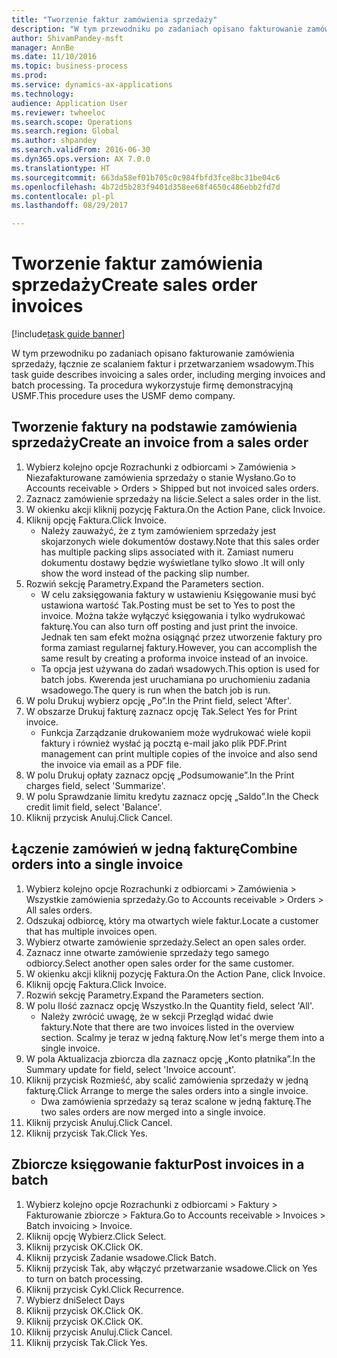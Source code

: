 ```yaml
--- 
title: "Tworzenie faktur zamówienia sprzedaży"
description: "W tym przewodniku po zadaniach opisano fakturowanie zamówienia sprzedaży, łącznie ze scalaniem faktur i przetwarzaniem wsadowym."
author: ShivamPandey-msft
manager: AnnBe
ms.date: 11/10/2016
ms.topic: business-process
ms.prod: 
ms.service: dynamics-ax-applications
ms.technology: 
audience: Application User
ms.reviewer: twheeloc
ms.search.scope: Operations
ms.search.region: Global
ms.author: shpandey
ms.search.validFrom: 2016-06-30
ms.dyn365.ops.version: AX 7.0.0
ms.translationtype: HT
ms.sourcegitcommit: 663da58ef01b705c0c984fbfd3fce8bc31be04c6
ms.openlocfilehash: 4b72d5b283f9401d358ee68f4650c486ebb2fd7d
ms.contentlocale: pl-pl
ms.lasthandoff: 08/29/2017

---
```

# <a name="create-sales-order-invoices"></a><span data-ttu-id="de6c7-103">Tworzenie faktur zamówienia sprzedaży</span><span class="sxs-lookup"><span data-stu-id="de6c7-103">Create sales order invoices</span></span>

[!include[task guide banner](../../includes/task-guide-banner.md)]

<span data-ttu-id="de6c7-104">W tym przewodniku po zadaniach opisano fakturowanie zamówienia sprzedaży, łącznie ze scalaniem faktur i przetwarzaniem wsadowym.</span><span class="sxs-lookup"><span data-stu-id="de6c7-104">This task guide describes invoicing a sales order, including merging invoices and batch processing.</span></span> <span data-ttu-id="de6c7-105">Ta procedura wykorzystuje firmę demonstracyjną USMF.</span><span class="sxs-lookup"><span data-stu-id="de6c7-105">This procedure uses the USMF demo company.</span></span>


## <a name="create-an-invoice-from-a-sales-order"></a><span data-ttu-id="de6c7-106">Tworzenie faktury na podstawie zamówienia sprzedaży</span><span class="sxs-lookup"><span data-stu-id="de6c7-106">Create an invoice from a sales order</span></span>
1. <span data-ttu-id="de6c7-107">Wybierz kolejno opcje Rozrachunki z odbiorcami > Zamówienia > Niezafakturowane zamówienia sprzedaży o stanie Wysłano.</span><span class="sxs-lookup"><span data-stu-id="de6c7-107">Go to Accounts receivable > Orders > Shipped but not invoiced sales orders.</span></span>
2. <span data-ttu-id="de6c7-108">Zaznacz zamówienie sprzedaży na liście.</span><span class="sxs-lookup"><span data-stu-id="de6c7-108">Select a sales order in the list.</span></span> 
3. <span data-ttu-id="de6c7-109">W okienku akcji kliknij pozycję Faktura.</span><span class="sxs-lookup"><span data-stu-id="de6c7-109">On the Action Pane, click Invoice.</span></span>
4. <span data-ttu-id="de6c7-110">Kliknij opcję Faktura.</span><span class="sxs-lookup"><span data-stu-id="de6c7-110">Click Invoice.</span></span>
    * <span data-ttu-id="de6c7-111">Należy zauważyć, że z tym zamówieniem sprzedaży jest skojarzonych wiele dokumentów dostawy.</span><span class="sxs-lookup"><span data-stu-id="de6c7-111">Note that this sales order has multiple packing slips associated with it.</span></span> <span data-ttu-id="de6c7-112">Zamiast numeru dokumentu dostawy będzie wyświetlane tylko słowo <multiple>.</span><span class="sxs-lookup"><span data-stu-id="de6c7-112">It will only show the word <multiple> instead of the packing slip number.</span></span>  
5. <span data-ttu-id="de6c7-113">Rozwiń sekcję Parametry.</span><span class="sxs-lookup"><span data-stu-id="de6c7-113">Expand the Parameters section.</span></span>
    * <span data-ttu-id="de6c7-114">W celu zaksięgowania faktury w ustawieniu Księgowanie musi być ustawiona wartość Tak.</span><span class="sxs-lookup"><span data-stu-id="de6c7-114">Posting must be set to Yes to post the invoice.</span></span> <span data-ttu-id="de6c7-115">Można także wyłączyć księgowania i tylko wydrukować fakturę.</span><span class="sxs-lookup"><span data-stu-id="de6c7-115">You can also turn off posting and just print the invoice.</span></span> <span data-ttu-id="de6c7-116">Jednak ten sam efekt można osiągnąć przez utworzenie faktury pro forma zamiast regularnej faktury.</span><span class="sxs-lookup"><span data-stu-id="de6c7-116">However, you can accomplish the same result by creating a proforma invoice instead of an invoice.</span></span>  
    * <span data-ttu-id="de6c7-117">Ta opcja jest używana do zadań wsadowych.</span><span class="sxs-lookup"><span data-stu-id="de6c7-117">This option is used for batch jobs.</span></span> <span data-ttu-id="de6c7-118">Kwerenda jest uruchamiana po uruchomieniu zadania wsadowego.</span><span class="sxs-lookup"><span data-stu-id="de6c7-118">The query is run when the batch job is run.</span></span>    
6. <span data-ttu-id="de6c7-119">W polu Drukuj wybierz opcję „Po”.</span><span class="sxs-lookup"><span data-stu-id="de6c7-119">In the Print field, select 'After'.</span></span>
7. <span data-ttu-id="de6c7-120">W obszarze Drukuj fakturę zaznacz opcję Tak.</span><span class="sxs-lookup"><span data-stu-id="de6c7-120">Select Yes for Print invoice.</span></span>
    * <span data-ttu-id="de6c7-121">Funkcja Zarządzanie drukowaniem może wydrukować wiele kopii faktury i również wysłać ją pocztą e-mail jako plik PDF.</span><span class="sxs-lookup"><span data-stu-id="de6c7-121">Print management can print  multiple copies of the invoice and also send the invoice via email as a PDF file.</span></span>  
8. <span data-ttu-id="de6c7-122">W polu Drukuj opłaty zaznacz opcję „Podsumowanie”.</span><span class="sxs-lookup"><span data-stu-id="de6c7-122">In the Print charges field, select 'Summarize'.</span></span>
9. <span data-ttu-id="de6c7-123">W polu Sprawdzanie limitu kredytu zaznacz opcję „Saldo”.</span><span class="sxs-lookup"><span data-stu-id="de6c7-123">In the Check credit limit field, select 'Balance'.</span></span>
10. <span data-ttu-id="de6c7-124">Kliknij przycisk Anuluj.</span><span class="sxs-lookup"><span data-stu-id="de6c7-124">Click Cancel.</span></span>

## <a name="combine-orders-into-a-single-invoice"></a><span data-ttu-id="de6c7-125">Łączenie zamówień w jedną fakturę</span><span class="sxs-lookup"><span data-stu-id="de6c7-125">Combine orders into a single invoice</span></span>
1. <span data-ttu-id="de6c7-126">Wybierz kolejno opcje Rozrachunki z odbiorcami > Zamówienia > Wszystkie zamówienia sprzedaży.</span><span class="sxs-lookup"><span data-stu-id="de6c7-126">Go to Accounts receivable > Orders > All sales orders.</span></span>
2. <span data-ttu-id="de6c7-127">Odszukaj odbiorcę, który ma otwartych wiele faktur.</span><span class="sxs-lookup"><span data-stu-id="de6c7-127">Locate a customer that has multiple invoices open.</span></span>
3. <span data-ttu-id="de6c7-128">Wybierz otwarte zamówienie sprzedaży.</span><span class="sxs-lookup"><span data-stu-id="de6c7-128">Select an open sales order.</span></span>
4. <span data-ttu-id="de6c7-129">Zaznacz inne otwarte zamówienie sprzedaży tego samego odbiorcy.</span><span class="sxs-lookup"><span data-stu-id="de6c7-129">Select another open sales order for the same customer.</span></span>
5. <span data-ttu-id="de6c7-130">W okienku akcji kliknij pozycję Faktura.</span><span class="sxs-lookup"><span data-stu-id="de6c7-130">On the Action Pane, click Invoice.</span></span>
6. <span data-ttu-id="de6c7-131">Kliknij opcję Faktura.</span><span class="sxs-lookup"><span data-stu-id="de6c7-131">Click Invoice.</span></span>
7. <span data-ttu-id="de6c7-132">Rozwiń sekcję Parametry.</span><span class="sxs-lookup"><span data-stu-id="de6c7-132">Expand the Parameters section.</span></span>
8. <span data-ttu-id="de6c7-133">W polu Ilość zaznacz opcję Wszystko.</span><span class="sxs-lookup"><span data-stu-id="de6c7-133">In the Quantity field, select 'All'.</span></span>
    * <span data-ttu-id="de6c7-134">Należy zwrócić uwagę, że w sekcji Przegląd widać dwie faktury.</span><span class="sxs-lookup"><span data-stu-id="de6c7-134">Note that there are two invoices listed in the overview section.</span></span> <span data-ttu-id="de6c7-135">Scalmy je teraz w jedną fakturę.</span><span class="sxs-lookup"><span data-stu-id="de6c7-135">Now let's merge them into a single invoice.</span></span>  
9. <span data-ttu-id="de6c7-136">W pola Aktualizacja zbiorcza dla zaznacz opcję „Konto płatnika”.</span><span class="sxs-lookup"><span data-stu-id="de6c7-136">In the Summary update for field, select 'Invoice account'.</span></span>
10. <span data-ttu-id="de6c7-137">Kliknij przycisk Rozmieść, aby scalić zamówienia sprzedaży w jedną fakturę.</span><span class="sxs-lookup"><span data-stu-id="de6c7-137">Click Arrange to merge the sales orders into a single invoice.</span></span>
    * <span data-ttu-id="de6c7-138">Dwa zamówienia sprzedaży są teraz scalone w jedną fakturę.</span><span class="sxs-lookup"><span data-stu-id="de6c7-138">The two sales orders are now merged into a single invoice.</span></span>   
11. <span data-ttu-id="de6c7-139">Kliknij przycisk Anuluj.</span><span class="sxs-lookup"><span data-stu-id="de6c7-139">Click Cancel.</span></span>
12. <span data-ttu-id="de6c7-140">Kliknij przycisk Tak.</span><span class="sxs-lookup"><span data-stu-id="de6c7-140">Click Yes.</span></span>

## <a name="post-invoices-in-a-batch"></a><span data-ttu-id="de6c7-141">Zbiorcze księgowanie faktur</span><span class="sxs-lookup"><span data-stu-id="de6c7-141">Post invoices in a batch</span></span>
1. <span data-ttu-id="de6c7-142">Wybierz kolejno opcje Rozrachunki z odbiorcami > Faktury > Fakturowanie zbiorcze > Faktura.</span><span class="sxs-lookup"><span data-stu-id="de6c7-142">Go to Accounts receivable > Invoices > Batch invoicing > Invoice.</span></span>
2. <span data-ttu-id="de6c7-143">Kliknij opcję Wybierz.</span><span class="sxs-lookup"><span data-stu-id="de6c7-143">Click Select.</span></span>
3. <span data-ttu-id="de6c7-144">Kliknij przycisk OK.</span><span class="sxs-lookup"><span data-stu-id="de6c7-144">Click OK.</span></span>
4. <span data-ttu-id="de6c7-145">Kliknij przycisk Zadanie wsadowe.</span><span class="sxs-lookup"><span data-stu-id="de6c7-145">Click Batch.</span></span>
5. <span data-ttu-id="de6c7-146">Kliknij przycisk Tak, aby włączyć przetwarzanie wsadowe.</span><span class="sxs-lookup"><span data-stu-id="de6c7-146">Click on Yes to turn on batch processing.</span></span>
6. <span data-ttu-id="de6c7-147">Kliknij przycisk Cykl.</span><span class="sxs-lookup"><span data-stu-id="de6c7-147">Click Recurrence.</span></span>
7. <span data-ttu-id="de6c7-148">Wybierz dni</span><span class="sxs-lookup"><span data-stu-id="de6c7-148">Select Days</span></span>
8. <span data-ttu-id="de6c7-149">Kliknij przycisk OK.</span><span class="sxs-lookup"><span data-stu-id="de6c7-149">Click OK.</span></span>
9. <span data-ttu-id="de6c7-150">Kliknij przycisk OK.</span><span class="sxs-lookup"><span data-stu-id="de6c7-150">Click OK.</span></span>
10. <span data-ttu-id="de6c7-151">Kliknij przycisk Anuluj.</span><span class="sxs-lookup"><span data-stu-id="de6c7-151">Click Cancel.</span></span>
11. <span data-ttu-id="de6c7-152">Kliknij przycisk Tak.</span><span class="sxs-lookup"><span data-stu-id="de6c7-152">Click Yes.</span></span>


